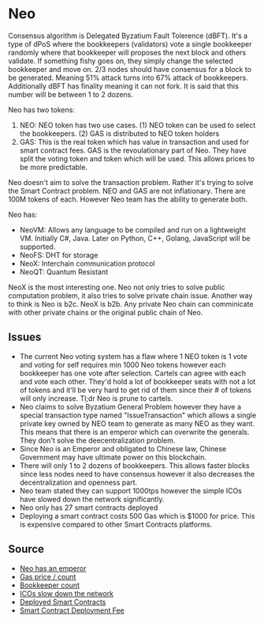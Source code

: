 # Neo

Consensus algorithm is Delegated Byzatium Fault Tolerence (dBFT). It's a type of dPoS where the bookkeepers (validators) vote a single bookkeeper randomly where that bookkeeper will proposes the next block and others validate. If something fishy goes on, they simply change the selected bookkeeper and move on. 2/3 nodes should have consensus for a block to be generated. Meaning 51% attack turns into 67% attack of bookkeepers. Additionally dBFT has finality meaning it can not fork. It is said that this number will be between 1 to 2 dozens.

Neo has two tokens:
1) NEO: NEO token has two use cases. (1) NEO token can be used to select the bookkeepers. (2) GAS is distributed to NEO token holders
2) GAS: This is the real token which has value in transaction and used for smart contract fees. GAS is the revoulationary part of Neo. They have split the voting token and token which will be used. This allows prices to be more predictable.

Neo doesn't aim to solve the transaction problem. Rather it's trying to solve the Smart Contract problem. NEO and GAS are not inflationary. There are 100M  tokens of each. However Neo team has the ability to generate both. 

Neo has:
- NeoVM: Allows any language to be compiled and run on a lightweight VM. Initially C#, Java. Later on  Python, C++, Golang, JavaScript will be supported. 
- NeoFS: DHT for storage
- NeoX: Interchain communication protocol
- NeoQT: Quantum Resistant

NeoX is the most interesting one. Neo not only tries to solve public computation problem, it also tries to solve private chain issue. Another way to think is Neo is b2c. NeoX is b2b. Any private Neo chain can comminicate with other private chains or the original public chain of Neo. 

## Issues

- The current Neo voting system has a flaw where 1 NEO token is 1 vote and voting for self requires min 1000 Neo tokens however each bookkeeper has one vote after selection. Cartels can agree with each and vote each other. They'd hold a lot of bookkeeper seats with not a lot of tokens and it'll be very hard to get rid of them since their # of tokens will only increase. Tl;dr Neo is prune to cartels. 
- Neo claims to solve Byzatium General Problem however they have a special transaction type named "IssueTransaction" which allows a single private key owned by NEO team to generate as many NEO as they want. This means that there is an emperor which can overwrite the generals. They don't solve the deecentralization problem.
- Since Neo is an Emperor and obligated to Chinese law, Chinese Government may have ultimate power on this blockchain.
- There will only 1 to 2 dozens of bookkeepers. This allows faster blocks since less nodes need to have consensus however it also decreases the decentralization and openness part. 
- Neo team stated they can support 1000tps however the simple ICOs have slowed down the network significantly. 
- Neo only has 27 smart contracts deployed 
- Deploying a smart contract costs 500 Gas which is $1000 for price. This is expensive compared to other Smart Contracts platforms.

## Source
- [Neo has an emperor](https://www.reddit.com/r/Antshares/comments/6nemjr/in_response_to_neo_vs_eth_security_dbft/dk9055i/?utm_content=permalink&utm_medium=front&utm_source=reddit&utm_name=Antshares)
- [Gas price / count](https://www.reddit.com/r/NEO/comments/6ssuit/gas_price_cleared_up_by_da_hongfei/)
- [Bookkeeper count](https://www.reddit.com/r/NEO/comments/76wqeq/how_many_bookkeeping_nodes_will_there_be/)
- [ICOs slow down the network](http://storeofvalueblog.com/posts/neos-secret-scaling-issues/)
- [Deployed Smart Contracts](https://neotracker.io/browse/contract/1)
- [Smart Contract Deployment Fee](http://docs.neo.org/en-us/sc/tutorial.html)
